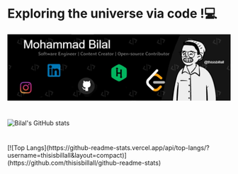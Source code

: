 <h1>Exploring the universe via code !💻</h1>

<img src= "https://github.com/thisisbillall/thisisbillall/blob/main/img/Banner.jpg" />
<h1><bContributions:</b></h1>

![Bilal's GitHub stats](https://github-readme-stats.vercel.app/api?username=thisisbillall&show_icons=true)<br/>
<h1><bTech-Stack:</b></h1>
[![Top Langs](https://github-readme-stats.vercel.app/api/top-langs/?username=thisisbillall&layout=compact)](https://github.com/thisisbillall/github-readme-stats)

